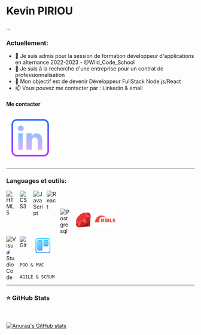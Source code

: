 # Kevin PIRIOU
...

### Actuellement:

- 🌱 Je suis admis pour la session de formation développeur d'applications en alternance 2022-2023 - @Wild_Code_School
- 🔭 Je suis à la recherche d'une entreprise pour un contrat de professionnalisation 
- 🎯 Mon objectif est de devenir Développeur FullStack Node.js/React 
- 📫 Vous pouvez me contacter par : Linkedin & email 


#### Me contacter
[![img_contact](./img/linkedin.svg)](https://www.linkedin.com/in/kevin-piriou-247252203)

***
### Languages et outils:



<img align="left" alt="HTML5" width="26px" src="https://cdn.jsdelivr.net/gh/devicons/devicon/icons/html5/html5-original.svg" style="padding-right:10px;" />
<img align="left" alt="CSS3" width="26px" src="https://cdn.jsdelivr.net/gh/devicons/devicon/icons/css3/css3-original.svg" style="padding-right:10px;" />
<img align="left" alt="JavaScript" width="26px" src="https://cdn.jsdelivr.net/gh/devicons/devicon/icons/javascript/javascript-original.svg" style="padding-right:10px;" />
<img align="left" alt="React" width="26px" src="https://cdn.jsdelivr.net/gh/devicons/devicon/icons/react/react-original.svg" style="padding-right:10px;"/>
<br/><br/>

![img_contact](./img/ruby.svg)
![img_contact](./img/rails.com.svg)
<img align="left" alt="Postgresql" width="26px" src="https://www.vectorlogo.zone/logos/postgresql/postgresql-icon.svg" style="padding-right:10px;" />

<img align="left" alt="Visual Studio Code" width="26px" src="https://cdn.jsdelivr.net/gh/devicons/devicon/icons/vscode/vscode-original.svg" style="padding-right:10px;" />

![img_contact](./img/trello.svg)
<img align="left" alt="Git" width="26px" src="https://cdn.jsdelivr.net/gh/devicons/devicon/icons/git/git-original.svg" style="padding-right:10px;" />

    POO & MVC

    AGILE & SCRUM


***
### ⭐ GitHub Stats
<br/><br/>
[![Anurag's GitHub stats](https://github-readme-stats.vercel.app/api?username=KevinPiriou&show_icons=true&hide_border=false&title_color=3B1F94f&icon_color=FFE500&bg_color=09131B&text_color=ffffff&border_color=0c1a25)](https://github.com/anuraghazra/github-readme-stats)
